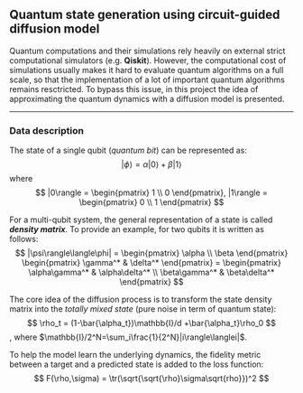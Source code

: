 ## Quantum state generation using circuit-guided diffusion model
Quantum computations and their simulations rely heavily on external strict computational simulators (e.g. **Qiskit**). However, the computational cost of simulations usually makes it hard to evaluate quantum algorithms on a full scale, so that the implementation of a lot of important quantum algorithms remains resctricted. To bypass this issue, in this project the idea of approximating the quantum dynamics with a diffusion model is presented.
***
### Data description
The state of a single qubit (*quantum bit*) can be represented as:
$$
|\phi\rangle=\alpha|0\rangle+\beta|1\rangle
$$
where
$$
|0\rangle = \begin{pmatrix} 1 \\ 0 \end{pmatrix}, |1\rangle = \begin{pmatrix} 0 \\ 1 \end{pmatrix}
$$

For a multi-qubit system, the general representation of a state is called ***density matrix***. To provide an example, for two qubits it is written as follows:
$$
|\psi\rangle\langle\phi| = \begin{pmatrix} \alpha \\ \beta \end{pmatrix} \begin{pmatrix} \gamma^* & \delta^* \end{pmatrix} = \begin{pmatrix} \alpha\gamma^* & \alpha\delta^* \\ \beta\gamma^* & \beta\delta^* \end{pmatrix}
$$

The core idea of the diffusion process is to transform the state density matrix into the *totally mixed state* (pure noise in term of quantum state):
$$
\rho_t = (1-\bar{\alpha_t})\mathbb{I}/d +\bar{\alpha_t}\rho_0
$$,
where $\mathbb{I}/2^N=\sum_i\frac{1}{2^N}|i\rangle\langlei|$.

To help the model learn the underlying dynamics, the fidelity metric between a target and a predicted state is added to the loss function:
$$
F(\rho,\sigma) = \tr(\sqrt{\sqrt{\rho}\sigma\sqrt{rho}})^2
$$
